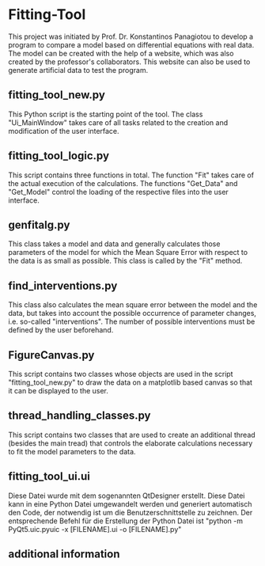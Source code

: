 # Fitting-Tool
This project was initiated by Prof. Dr. Konstantinos Panagiotou to develop a program to compare a model based on differential equations with real data. The model can be created with the help of a website, which was also created by the professor's collaborators. This website can also be used to generate artificial data to test the program. 

## fitting_tool_new.py ##
This Python script is the starting point of the tool. The class "Ui_MainWindow" takes care of all tasks related to the creation and modification of the user interface. 

## fitting_tool_logic.py ## 
This script contains three functions in total. The function "Fit" takes care of the actual execution of the calculations. The functions "Get_Data" and "Get_Model" control the loading of the respective files into the user interface. 

## genfitalg.py ## 
This class takes a model and data and generally calculates those parameters of the model for which the Mean Square Error with respect to the data is as small as possible. This class is called by the "Fit" method. 

## find_interventions.py ## 
This class also calculates the mean square error between the model and the data, but takes into account the possible occurrence of parameter changes, i.e. so-called "interventions". The number of possible interventions must be defined by the user beforehand.

## FigureCanvas.py ## 
This script contains two classes whose objects are used in the script "fitting_tool_new.py" to draw the data on a matplotlib based canvas so that it can be displayed to the user.

## thread_handling_classes.py ##
This script contains two classes that are used to create an additional thread (besides the main tread) that controls the elaborate calculations necessary to fit the model parameters to the data. 

## fitting_tool_ui.ui ## 
Diese Datei wurde mit dem sogenannten QtDesigner erstellt. Diese Datei kann in eine Python Datei umgewandelt werden und generiert automatisch den Code, der notwendig ist um die Benutzerschnittstelle zu zeichnen. Der entsprechende Befehl für die Erstellung der Python Datei ist "python -m PyQt5.uic.pyuic -x [FILENAME].ui -o [FILENAME].py"

## additional information ## 
